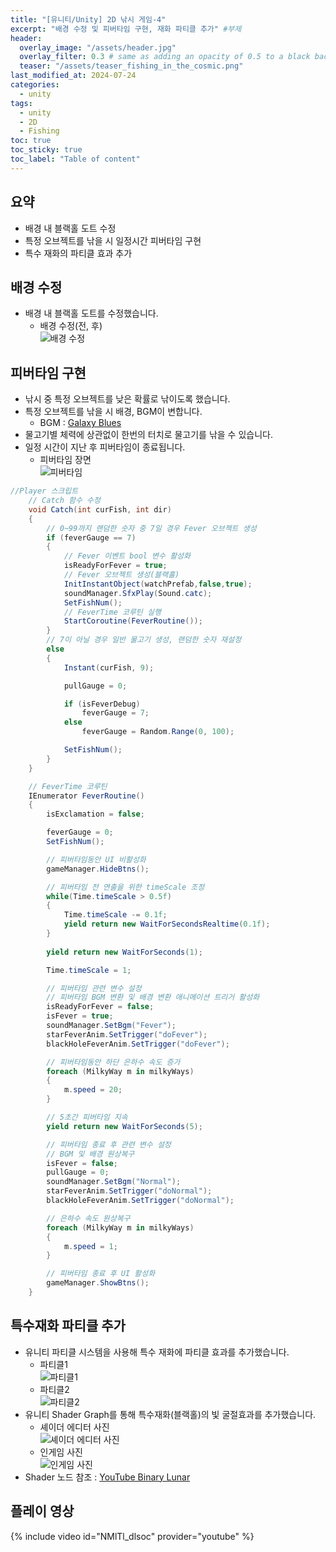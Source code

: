 ```yaml
---
title: "[유니티/Unity] 2D 낚시 게임-4"
excerpt: "배경 수정 및 피버타임 구현, 재화 파티클 추가" #부제
header:
  overlay_image: "/assets/header.jpg"
  overlay_filter: 0.3 # same as adding an opacity of 0.5 to a black background
  teaser: "/assets/teaser_fishing_in_the_cosmic.png"
last_modified_at: 2024-07-24
categories:
  - unity
tags:
  - unity
  - 2D
  - Fishing
toc: true
toc_sticky: true
toc_label: "Table of content"
---
```

## 요약
* 배경 내 블랙홀 도트 수정
* 특정 오브젝트를 낚을 시 일정시간 피버타임 구현
* 특수 재화의 파티클 효과 추가

## 배경 수정
* 배경 내 블랙홀 도트를 수정했습니다.
  * 배경 수정(전, 후)  
  ![배경 수정](https://1drv.ms/i/c/e3d35b35c4a6215d/IQMtfHwVxAkPQp_sUEIf33u_AUQJlXGX-jRIu5O67iNNINQ?width=1024)  

## 피버타임 구현
* 낚시 중 특정 오브젝트를 낮은 확률로 낚이도록 했습니다.
* 특정 오브젝트를 낚을 시 배경, BGM이 변합니다.
  * BGM : [Galaxy Blues](https://assetstore.unity.com/packages/audio/music/space-game-bgm-1-169419#content)
* 물고기별 체력에 상관없이 한번의 터치로 물고기를 낚을 수 있습니다.
* 일정 시간이 지난 후 피버타임이 종료됩니다.
  * 피버타임 장면  
  ![피버타임](https://1drv.ms/i/c/e3d35b35c4a6215d/IQMN7b_xkValQIkQ-oGfIg7PAY5LWRmXCqHRRdYzL-7aWjg?width=1024)  

```cs
//Player 스크립트
    // Catch 함수 수정
    void Catch(int curFish, int dir)
    {
        // 0~99까지 랜덤한 숫자 중 7일 경우 Fever 오브젝트 생성
        if (feverGauge == 7)
        {
            // Fever 이벤트 bool 변수 활성화
            isReadyForFever = true;
            // Fever 오브젝트 생성(블랙홀)
            InitInstantObject(watchPrefab,false,true);
            soundManager.SfxPlay(Sound.catc);
            SetFishNum();
            // FeverTime 코루틴 실행
            StartCoroutine(FeverRoutine());
        }
        // 7이 아닐 경우 일반 물고기 생성, 랜덤한 숫자 재설정
        else
        {
            Instant(curFish, 9);

            pullGauge = 0;

            if (isFeverDebug)
                feverGauge = 7;
            else
                feverGauge = Random.Range(0, 100);

            SetFishNum();
        }
    }

    // FeverTime 코루틴
    IEnumerator FeverRoutine()
    {
        isExclamation = false;

        feverGauge = 0;
        SetFishNum();

        // 피버타임동안 UI 비활성화
        gameManager.HideBtns();

        // 피버타임 전 연출을 위한 timeScale 조정
        while(Time.timeScale > 0.5f)
        {
            Time.timeScale -= 0.1f;
            yield return new WaitForSecondsRealtime(0.1f);
        }
        
        yield return new WaitForSeconds(1);

        Time.timeScale = 1;

        // 피버타임 관련 변수 설정
        // 피버타임 BGM 변환 및 배경 변환 애니메이션 트리거 활성화
        isReadyForFever = false;
        isFever = true;
        soundManager.SetBgm("Fever");
        starFeverAnim.SetTrigger("doFever");
        blackHoleFeverAnim.SetTrigger("doFever");

        // 피버타임동안 하단 은하수 속도 증가
        foreach (MilkyWay m in milkyWays)
        {
            m.speed = 20;
        }

        // 5초간 피버타임 지속
        yield return new WaitForSeconds(5);

        // 피버타임 종료 후 관련 변수 설정
        // BGM 및 배경 원상복구
        isFever = false;
        pullGauge = 0;
        soundManager.SetBgm("Normal");
        starFeverAnim.SetTrigger("doNormal");
        blackHoleFeverAnim.SetTrigger("doNormal");

        // 은하수 속도 원상복구
        foreach (MilkyWay m in milkyWays)
        {
            m.speed = 1;
        }

        // 피버타임 종료 후 UI 활성화
        gameManager.ShowBtns();
    }
```

## 특수재화 파티클 추가
* 유니티 파티클 시스템을 사용해 특수 재화에 파티클 효과를 추가했습니다.
  * 파티클1  
  ![파티클1](https://1drv.ms/i/c/e3d35b35c4a6215d/IQN5pe8eqNBUSLS-P2Z5D3hOAbCAjyviLTm3ttXcrswZobY?width=300&height=143)  
  * 파티클2  
  ![파티클2](https://1drv.ms/i/c/e3d35b35c4a6215d/IQOzQIkamFf_QIpRIKUTY5YOAXLzlFwQKjdfdiqkex4gtg8?width=300&height=171)  
* 유니티 Shader Graph를 통해 특수재화(블랙홀)의 빛 굴절효과를 추가했습니다.
  * 셰이더 에디터 사진  
  ![셰이더 에디터 사진](https://1drv.ms/i/c/e3d35b35c4a6215d/IQNj1Pn9uy1DTai-XJRYqcA0AYUdSEhUTPcCzDcje_mBHr4?width=300&height=125)  
  * 인게임 사진  
  ![인게임 사진](https://1drv.ms/i/c/e3d35b35c4a6215d/IQM2JaX4OCBVTLW1N1Y-Kgy0AR_WKkGVwYI2cRuPX5NBQM4?width=660)  
* Shader 노드 참조 : [YouTube Binary Lunar](https://www.youtube.com/watch?v=X7l4y2NH2iQ&list=PL7pZIxQeCqI133N8Ir-JLMUzLS6P62VtD&index=10)

## 플레이 영상
{% include video id="NMlTl_dlsoc" provider="youtube" %}

<!--
왼쪽 정렬 (Default).
{: .text-left}
중앙 정렬
{: .text-center}
오른쪽 정렬
{: .text-right}

마크다운은 줄바꿈을 인식하지 않는다.

줄바꿈을 하기 위해서는 라인 끝에 스페이스를 2번 표기해야 한다.

여러가지 강조 표시 
(기울이기) *single asterisks*, _single underscores_, (굵은글씨) **double asterisks**, __double underscores__, (삭선) ~~cancelline~~

글머리 달기 # 문자 사용
# This is a H1
## This is a H2
### This is a H3

인용문 (단계별 깊이) > 블럭 인용 문자를 사용
ex)
> This is a first blockqute.
>> This is a second blockqute.
>>> This is a third blockqute.

줄바꿈 특수문자 (검은원, 흰색원, 검은네모순서 줄바꿈 특수문자로 출력됨, * 말고 +, -로 써도됨)
* 과자
  * 라면
    * 사탕

코드 인용

일반 코드
```
function test() {
  console.log("notice the blank line before this function?");
}
```
언어별 하이라이트 적용 코드
(루비)
```ruby
require 'redcarpet'
markdown = Redcarpet.new("Hello World!")
puts markdown.to_html
```
(C)
```c
int main() {
  int y = SOME_MACRO_REFERENCE;
  int x = 5 + 6;
  cout << "Hello World! " << x << std::endl();
}
```

(C++)
```cpp
int main() {
  int y = SOME_MACRO_REFERENCE;
  int x = 5 + 6;
  cout << "Hello World! " << x << std::endl();
}
```

(Python)
```python
s = "Python syntax highlighting"
print s
```

수평선 만들기 (아무거나 다됨)
* * *
***
*****
- - -
---------------------------------------

링크
- 링크 표시법 : [Title](link)
ex)
[Google 페이지 링크](https://google.com)
문장 : Google 페이지 링크, 실제 하이퍼링크 : https://google.com로 출력

- 주소 직접 표시법
ex)
<https://google.com>
링크에 하이퍼링크된 후 출력

이미지 삽입
ex)
![](https://devinlife.com/assets/images/bio-photo-keyboard-small.jpg)

이미지 정렬
-가운데 정렬
![](https://devinlife.com/assets/images/bio-photo-keyboard-small.jpg){: .align-center}

표만들기
- 내용 가운데 정렬
| 항목 | 가격 | 개수 |
|:---:|:----:|:----|
| 라면 | 800원 | 10개 |
| 과자 | 900원 | 20개 |

- 내용 좌측/중앙/우측 정렬
| 항목 | 가격 | 개수 |
|:----|:----:|----:|
| 라면 | 800원 | 10개 |
| 과자 | 900원 | 20개 |

-->